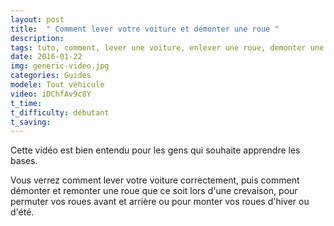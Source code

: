 ```yaml
---
layout: post
title:  " Comment lever votre voiture et démonter une roue "
description: 
tags: tuto, comment, lever une voiture, enlever une roue, demonter une roue, changer une roue, permuter roues, utiliser un cric,
date: 2016-01-22
img: generic-video.jpg
categories: Guides
modele: Tout véhicule
video: iDChfAv9c8Y
t_time:
t_difficulty: débutant
t_saving:
---
```

Cette vidéo est bien entendu pour les gens qui souhaite apprendre les bases. 

Vous verrez comment lever votre voiture correctement, puis comment démonter et remonter une roue que ce soit lors d'une crevaison, pour permuter vos roues avant et arrière ou pour monter vos roues d'hiver ou d'été.